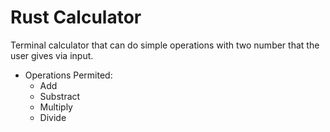 # Rust Calculator
Terminal calculator that can do simple operations with two number that the user gives via input.

* Operations Permited: 
  * Add
  * Substract
  * Multiply
  * Divide
